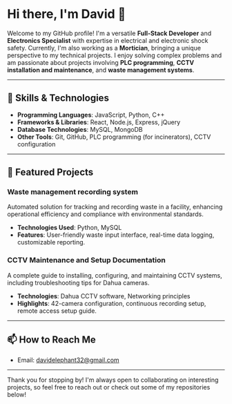 # Hi there, I'm David 👋

Welcome to my GitHub profile! I'm a versatile **Full-Stack Developer** and **Electronics Specialist** with expertise in electrical and electronic shock safety. Currently, I'm also working as a **Mortician**, bringing a unique perspective to my technical projects. I enjoy solving complex problems and am passionate about projects involving **PLC programming**, **CCTV installation and maintenance**, and **waste management systems**.

---

## 🔧 Skills & Technologies
- **Programming Languages**: JavaScript, Python, C++
- **Frameworks & Libraries**: React, Node.js, Express, jQuery
- **Database Technologies**: MySQL, MongoDB
- **Other Tools**: Git, GitHub, PLC programming (for incinerators), CCTV configuration

---

## 📂 Featured Projects
### Waste management recording system 
Automated solution for tracking and recording waste in a facility, enhancing operational efficiency and compliance with environmental standards.

- **Technologies Used**: Python, MySQL
- **Features**: User-friendly waste input interface, real-time data logging, customizable reporting.

### CCTV Maintenance and Setup Documentation
A complete guide to installing, configuring, and maintaining CCTV systems, including troubleshooting tips for Dahua cameras.

- **Technologies**: Dahua CCTV software, Networking principles
- **Highlights**: 42-camera configuration, continuous recording setup, remote access setup guide.

---

## 📫 How to Reach Me
- Email:  davidelephant32@gmail.com 

---

Thank you for stopping by! I'm always open to collaborating on interesting projects, so feel free to reach out or check out some of my repositories below!

<!---
Davidmwangi32/Davidmwangi32 is a ✨ special ✨ repository because its `README.md` (this file) appears on your GitHub profile.
You can click the Preview link to take a look at your changes.
--->
